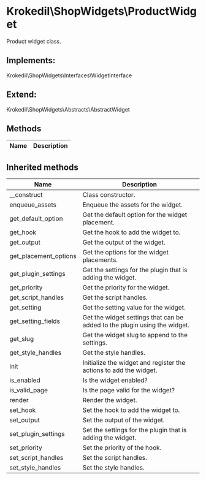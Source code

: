 # Krokedil\ShopWidgets\ProductWidget  

Product widget class.

## Implements:
Krokedil\ShopWidgets\Interfaces\WidgetInterface

## Extend:

Krokedil\ShopWidgets\Abstracts\AbstractWidget

## Methods

| Name | Description |
|------|-------------|

## Inherited methods

| Name | Description |
|------|-------------|
|__construct|Class constructor.|
|enqueue_assets|Enqueue the assets for the widget.|
|get_default_option|Get the default option for the widget placement.|
|get_hook|Get the hook to add the widget to.|
|get_output|Get the output of the widget.|
|get_placement_options|Get the options for the widget placements.|
|get_plugin_settings|Get the settings for the plugin that is adding the widget.|
|get_priority|Get the priority for the widget.|
|get_script_handles|Get the script handles.|
|get_setting|Get the setting value for the widget.|
|get_setting_fields|Get the widget settings that can be added to the plugin using the widget.|
|get_slug|Get the widget slug to append to the settings.|
|get_style_handles|Get the style handles.|
|init|Initialize the widget and register the actions to add the widget.|
|is_enabled|Is the widget enabled?|
|is_valid_page|Is the page valid for the widget?|
|render|Render the widget.|
|set_hook|Set the hook to add the widget to.|
|set_output|Set the output of the widget.|
|set_plugin_settings|Set the settings for the plugin that is adding the widget.|
|set_priority|Set the priority of the hook.|
|set_script_handles|Set the script handles.|
|set_style_handles|Set the style handles.|


